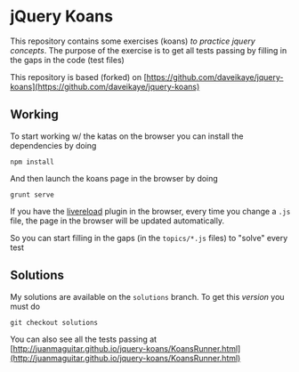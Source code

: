 # jQuery Koans

This repository contains some exercises (koans) _to practice jquery concepts_. The purpose of the exercise is to get all tests passing by filling in the gaps in the code (test files)

This repository is based (forked) on [https://github.com/daveikaye/jquery-koans](https://github.com/daveikaye/jquery-koans)

## Working

To start working w/ the katas on the browser you can install the dependencies by doing

    npm install

And then launch the koans page in the browser by doing

    grunt serve

If you have the [livereload](https://chrome.google.com/webstore/detail/livereload/jnihajbhpnppcggbcgedagnkighmdlei) plugin in the browser, every time you change a `.js` file, the page in the browser will be updated automatically.

So you can start filling in the gaps (in the `topics/*.js` files) to "solve" every test

## Solutions

My solutions are available on the `solutions` branch. To get this _version_ you must do

    git checkout solutions

You can also see all the tests passing at [http://juanmaguitar.github.io/jquery-koans/KoansRunner.html](http://juanmaguitar.github.io/jquery-koans/KoansRunner.html)
